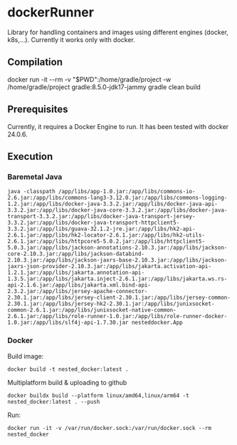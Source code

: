 # dockerRunner
Library for handling containers and images using different engines (docker, k8s,...). Currently it works only with docker.

## Compilation
docker run -it --rm -v "$PWD":/home/gradle/project -w /home/gradle/project gradle:8.5.0-jdk17-jammy gradle clean build

## Prerequisites
Currently, it requires a Docker Engine to run. It has been tested with docker 24.0.6.

## Execution


### Baremetal Java
```
java -classpath /app/libs/app-1.0.jar:/app/libs/commons-io-2.6.jar:/app/libs/commons-lang3-3.12.0.jar:/app/libs/commons-logging-1.2.jar:/app/libs/docker-java-3.3.2.jar:/app/libs/docker-java-api-3.3.2.jar:/app/libs/docker-java-core-3.3.2.jar:/app/libs/docker-java-transport-3.3.2.jar:/app/libs/docker-java-transport-jersey-3.3.2.jar:/app/libs/docker-java-transport-httpclient5-3.3.2.jar:/app/libs/guava-32.1.2-jre.jar:/app/libs/hk2-api-2.6.1.jar:/app/libs/hk2-locator-2.6.1.jar:/app/libs/hk2-utils-2.6.1.jar:/app/libs/httpcore5-5.0.2.jar:/app/libs/httpclient5-5.0.3.jar:/app/libs/jackson-annotations-2.10.3.jar:/app/libs/jackson-core-2.10.3.jar:/app/libs/jackson-databind-2.10.3.jar:/app/libs/jackson-jaxrs-base-2.10.3.jar:/app/libs/jackson-jaxrs-json-provider-2.10.3.jar:/app/libs/jakarta.activation-api-1.2.1.jar:/app/libs/jakarta.annotation-api-1.3.5.jar:/app/libs/jakarta.inject-2.6.1.jar:/app/libs/jakarta.ws.rs-api-2.1.6.jar:/app/libs/jakarta.xml.bind-api-2.3.2.jar:/app/libs/jersey-apache-connector-2.30.1.jar:/app/libs/jersey-client-2.30.1.jar:/app/libs/jersey-common-2.30.1.jar:/app/libs/jersey-hk2-2.30.1.jar:/app/libs/junixsocket-common-2.6.1.jar:/app/libs/junixsocket-native-common-2.6.1.jar:/app/libs/role-runner-1.0.jar:/app/libs/role-runner-docker-1.0.jar:/app/libs/slf4j-api-1.7.30.jar nesteddocker.App
```

### Docker
Build image:
```
docker build -t nested_docker:latest .
```

Multiplatform build & uploading to github
```
docker buildx build --platform linux/amd64,linux/arm64 -t nested_docker:latest . --push
``` 

Run:
```
docker run -it -v /var/run/docker.sock:/var/run/docker.sock --rm nested_docker
```
